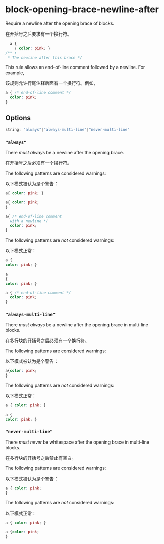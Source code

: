 # block-opening-brace-newline-after

Require a newline after the opening brace of blocks.

在开括号之后要求有一个换行符。

```css
  a {
    ↑ color: pink; }
/** ↑
 * The newline after this brace */
```

This rule allows an end-of-line comment followed by a newline. For example,

该规则允许行尾注释后面有一个换行符。例如，

```css
a { /* end-of-line comment */
  color: pink;
}
```

## Options

```js
string: "always"|"always-multi-line"|"never-multi-line"
```

### `"always"`

There *must always* be a newline after the opening brace.

在开括号之后必须有一个换行符。

The following patterns are considered warnings:

以下模式被认为是个警告：

```css
a{ color: pink; }
```

```css
a{ color: pink;
}
```

```css
a{ /* end-of-line comment
  with a newline */
  color: pink;
}
```

The following patterns are *not* considered warnings:

以下模式正常：

```css
a {
color: pink; }
```

```css
a
{
color: pink; }
```

```css
a { /* end-of-line comment */
  color: pink;
}
```

### `"always-multi-line"`

There *must always* be a newline after the opening brace in multi-line blocks.

在多行块的开括号之后必须有一个换行符。

The following patterns are considered warnings:

以下模式被认为是个警告：

```css
a{color: pink;
}
```

The following patterns are *not* considered warnings:

以下模式正常：

```css
a { color: pink; }
```

```css
a {
color: pink; }
```

### `"never-multi-line"`

There *must never* be whitespace after the opening brace in multi-line blocks.

在多行块的开括号之后禁止有空白。

The following patterns are considered warnings:

以下模式被认为是个警告：

```css
a { color: pink;
}
```

The following patterns are *not* considered warnings:

以下模式正常：

```css
a { color: pink; }
```

```css
a {color: pink;
}
```
